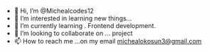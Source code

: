 - 👋 Hi, I’m @Michealcodes12
- 👀 I’m interested in learning new things...
- 🌱 I’m currently learning . Frontend development.
- 💞️ I’m looking to collaborate on ... project
- 📫 How to reach me ...on my email michealokosun3@gmail.com

<!---
Michealcodes12/Michealcodes12 is a ✨ special ✨ repository because its `README.md` (this file) appears on your GitHub profile.
You can click the Preview link to take a look at your changes.
--->
